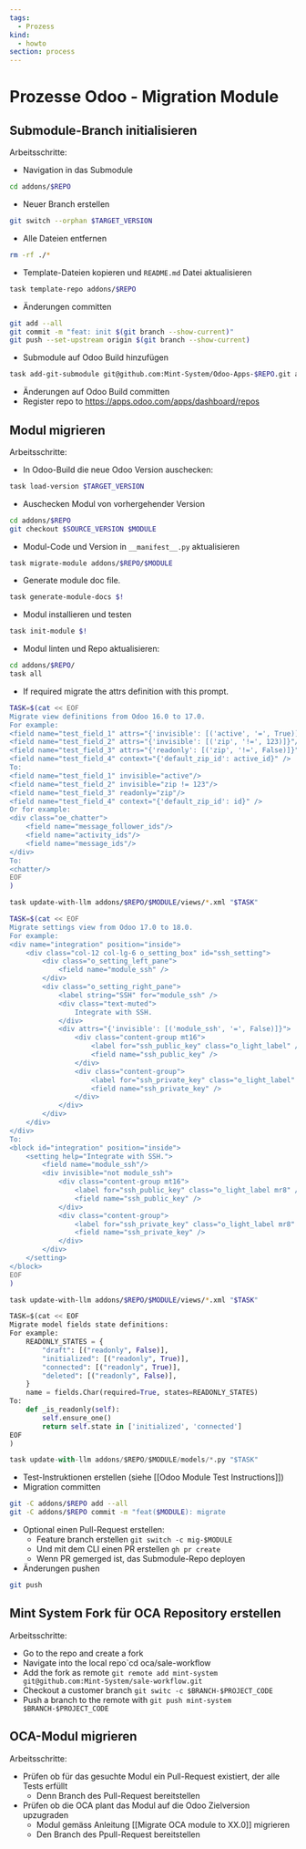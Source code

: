 ```yaml
---
tags:
  - Prozess
kind:
  - howto
section: process
---
```


# Prozesse Odoo - Migration Module

## Submodule-Branch initialisieren

Arbeitsschritte:

- Navigation in das Submodule

```bash
cd addons/$REPO
```

- Neuer Branch erstellen

```bash
git switch --orphan $TARGET_VERSION
```

- Alle Dateien entfernen

```bash
rm -rf ./*
```

- Template-Dateien kopieren und `README.md` Datei aktualisieren

```bash
task template-repo addons/$REPO
```

- Änderungen committen

```bash
git add --all
git commit -m "feat: init $(git branch --show-current)"
git push --set-upstream origin $(git branch --show-current)
```

- Submodule auf Odoo Build hinzufügen

```bash
task add-git-submodule git@github.com:Mint-System/Odoo-Apps-$REPO.git addons/$REPO
```

- Änderungen auf Odoo Build committen
- Register repo to <https://apps.odoo.com/apps/dashboard/repos>

## Modul migrieren

Arbeitsschritte:

- In Odoo-Build die neue Odoo Version auschecken:

```bash
task load-version $TARGET_VERSION
```

- Auschecken Modul von vorhergehender Version

```bash
cd addons/$REPO
git checkout $SOURCE_VERSION $MODULE
```

- Modul-Code und Version in `__manifest__.py` aktualisieren

```bash
task migrate-module addons/$REPO/$MODULE
```

- Generate module doc file.

```bash
task generate-module-docs $!
```

- Modul installieren und testen

```bash
task init-module $!
```

- Modul linten und Repo aktualisieren:

```bash
cd addons/$REPO/
task all
```

- If required migrate the attrs definition with this prompt.

```bash
TASK=$(cat << EOF
Migrate view definitions from Odoo 16.0 to 17.0.
For example:
<field name="test_field_1" attrs="{'invisible': [('active', '=', True)]}"/>
<field name="test_field_2" attrs="{'invisible': [('zip', '!=', 123)]}"/>
<field name="test_field_3" attrs="{'readonly': [('zip', '!=', False)]}"/>
<field name="test_field_4" context="{'default_zip_id': active_id}" />
To:
<field name="test_field_1" invisible="active"/>
<field name="test_field_2" invisible="zip != 123"/>
<field name="test_field_3" readonly="zip"/>
<field name="test_field_4" context="{'default_zip_id': id}" />
Or for example:
<div class="oe_chatter">
	<field name="message_follower_ids"/>
	<field name="activity_ids"/>
	<field name="message_ids"/>
</div>
To:
<chatter/>
EOF
)

task update-with-llm addons/$REPO/$MODULE/views/*.xml "$TASK"
```

```bash
TASK=$(cat << EOF
Migrate settings view from Odoo 17.0 to 18.0.
For example:
<div name="integration" position="inside">
	<div class="col-12 col-lg-6 o_setting_box" id="ssh_setting">
		<div class="o_setting_left_pane">
			<field name="module_ssh" />
		</div>
		<div class="o_setting_right_pane">
			<label string="SSH" for="module_ssh" />
			<div class="text-muted">
				Integrate with SSH.
			</div>
			<div attrs="{'invisible': [('module_ssh', '=', False)]}">
				<div class="content-group mt16">
					<label for="ssh_public_key" class="o_light_label" />
					<field name="ssh_public_key" />
				</div>
				<div class="content-group">
					<label for="ssh_private_key" class="o_light_label" />
					<field name="ssh_private_key" />
				</div>
			</div>
		</div>
	</div>
</div>
To:
<block id="integration" position="inside">
	<setting help="Integrate with SSH.">
		<field name="module_ssh"/>
		<div invisible="not module_ssh">
			<div class="content-group mt16">
				<label for="ssh_public_key" class="o_light_label mr8" />
				<field name="ssh_public_key" />
			</div>
			<div class="content-group">
				<label for="ssh_private_key" class="o_light_label mr8" />
				<field name="ssh_private_key" />
			</div>
		</div>
	</setting>
</block>
EOF
)

task update-with-llm addons/$REPO/$MODULE/views/*.xml "$TASK"
```

```python
TASK=$(cat << EOF
Migrate model fields state definitions:
For example:
    READONLY_STATES = {
        "draft": [("readonly", False)],
        "initialized": [("readonly", True)],
        "connected": [("readonly", True)],
        "deleted": [("readonly", False)],
    }
    name = fields.Char(required=True, states=READONLY_STATES)
To:
    def _is_readonly(self):
        self.ensure_one()
        return self.state in ['initialized', 'connected']
EOF
)

task update-with-llm addons/$REPO/$MODULE/models/*.py "$TASK"
```

- Test-Instruktionen erstellen (siehe [[Odoo Module Test Instructions]])
- Migration committen

```bash
git -C addons/$REPO add --all
git -C addons/$REPO commit -m "feat($MODULE): migrate
```

- Optional einen Pull-Request erstellen:
  - Feature branch erstellen `git switch -c mig-$MODULE`
  - Und mit dem CLI einen PR erstellen `gh pr create`
  - Wenn PR gemerged ist, das Submodule-Repo deployen
- Änderungen pushen

```bash
git push
```

## Mint System Fork für OCA Repository erstellen

Arbeitsschritte:

- Go to the repo and create a fork
- Navigate into the local repo`cd oca/sale-workflow
- Add the fork as remote `git remote add mint-system git@github.com:Mint-System/sale-workflow.git`
- Checkout a customer branch `git switc -c $BRANCH-$PROJECT_CODE`
- Push a branch to the remote with `git push mint-system $BRANCH-$PROJECT_CODE`

## OCA-Modul migrieren

Arbeitsschritte:

- Prüfen ob für das gesuchte Modul ein Pull-Request existiert, der alle Tests erfüllt
  - Denn Branch des Pull-Request bereitstellen
- Prüfen ob die OCA plant das Modul auf die Odoo Zielversion upzugraden
  - Modul gemäss Anleitung [[Migrate OCA module to XX.0]] migrieren
  - Den Branch des Ppull-Request bereitstellen
